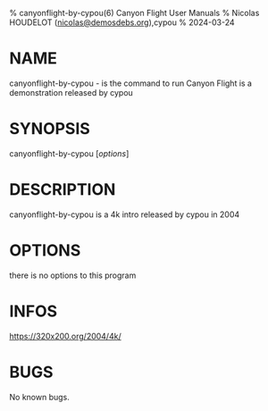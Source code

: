 % canyonflight-by-cypou(6) Canyon Flight User Manuals
% Nicolas HOUDELOT (nicolas@demosdebs.org),cypou
% 2024-03-24

# NAME
canyonflight-by-cypou - is the command to run Canyon Flight is a demonstration released by cypou

# SYNOPSIS
canyonflight-by-cypou [*options*]

# DESCRIPTION
canyonflight-by-cypou is a 4k intro released by cypou in 2004

# OPTIONS
there is no options to this program

# INFOS
https://320x200.org/2004/4k/

# BUGS
No known bugs.
